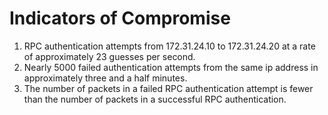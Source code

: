 # Indicators of Compromise

1. RPC authentication attempts from 172.31.24.10 to 172.31.24.20 at a rate of approximately 23 guesses per second.
2. Nearly 5000 failed authentication attempts from the same ip address in approximately three and a half minutes.
3. The number of packets in a failed RPC authentication attempt is fewer than the number of packets in a successful RPC authentication.

